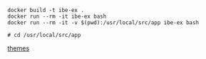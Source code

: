 
```
docker build -t ibe-ex .
docker run --rm -it ibe-ex bash
docker run --rm -it -v $(pwd):/usr/local/src/app ibe-ex bash

# cd /usr/local/src/app
```

[themes](http://math.uni.lu/eml/projects/reports/Bachelor-Thesis-Dias-da-Cruz.pdf)
